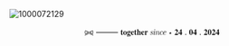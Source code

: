 ![1000072129](https://github.com/user-attachments/assets/f023cc07-f623-482e-9e82-b970f2ac6103)

<p align= "center">⪩⪨  ⸻ 𝐭𝐨𝐠𝐞𝐭𝐡𝐞𝐫 𝑠𝑖𝑛𝑐𝑒 ⋆ 𝟐𝟒 . 𝟎𝟒 . 𝟐𝟎𝟐𝟒</p>
